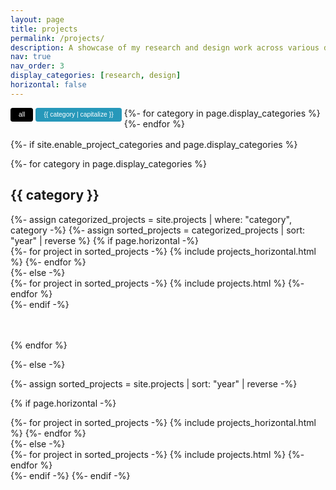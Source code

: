 ```yaml
---
layout: page
title: projects
permalink: /projects/
description: A showcase of my research and design work across various domains.
nav: true
nav_order: 3
display_categories: [research, design]
horizontal: false
---
```


<!-- pages/projects.md -->
<div class="projects">
  <!-- Category filter buttons -->
  <div class="category-filter">
    <button class="filter-btn active" data-category="all">All</button>
    {%- for category in page.display_categories %}
    <button class="filter-btn" data-category="{{ category }}">{{ category | capitalize }}</button>
    {%- endfor %}
  </div>

  {%- if site.enable_project_categories and page.display_categories %}
  <!-- Display categorized projects -->
  {%- for category in page.display_categories %}
  <div class="category-section" data-category="{{ category }}">
    <h2 class="category">{{ category }}</h2>
    {%- assign categorized_projects = site.projects | where: "category", category -%}
    {%- assign sorted_projects = categorized_projects | sort: "year" | reverse %}
    <!-- Generate cards for each project -->
    {% if page.horizontal -%}
    <div class="container">
      <div class="row row-cols-2">
      {%- for project in sorted_projects -%}
        {% include projects_horizontal.html %}
      {%- endfor %}
      </div>
    </div>
    {%- else -%}
    <div class="grid">
      {%- for project in sorted_projects -%}
        {% include projects.html %}
      {%- endfor %}
    </div>
    {%- endif -%}
  </div>
  {% endfor %}

  {%- else -%}
  <!-- Display projects without categories -->
  {%- assign sorted_projects = site.projects | sort: "year" | reverse -%}
  <!-- Generate cards for each project -->
  {% if page.horizontal -%}
  <div class="container">
    <div class="row row-cols-2">
    {%- for project in sorted_projects -%}
      {% include projects_horizontal.html %}
    {%- endfor %}
    </div>
  </div>
  {%- else -%}
  <div class="grid">
    {%- for project in sorted_projects -%}
      {% include projects.html %}
    {%- endfor %}
  </div>
  {%- endif -%}
  {%- endif -%}
</div>

<style>
  .category-filter {
    text-align: left;
    margin-bottom: 1rem;
    padding-left: 0;
  }
  
  .filter-btn {
    margin: 0 0.25rem 0.25rem 0;
    text-transform: lowercase;
    float: left;
    padding: 0.25rem 0.75rem;
    font-size: 0.65rem;
    line-height: 1.2;
    border-radius: 0.2rem;
    border: 1px solid transparent;
    cursor: pointer;
    background-color: #2798BA;
    border-color: #2798BA;
    color: #ffffff;
  }
  
  .filter-btn.active {
    background-color: #000000;
    border-color: #000000;
    color: #ffffff;
  }
  
  .category-section {
    margin-bottom: 3rem;
    clear: both;
  }
</style>

<script>
  document.addEventListener('DOMContentLoaded', function() {
    const filterButtons = document.querySelectorAll('.filter-btn');
    const categorySections = document.querySelectorAll('.category-section');
    
    filterButtons.forEach(button => {
      button.addEventListener('click', function() {
        // Remove active class from all buttons
        filterButtons.forEach(btn => btn.classList.remove('active'));
        // Add active class to clicked button
        this.classList.add('active');
        
        const selectedCategory = this.dataset.category;
        
        if (selectedCategory === 'all') {
          // Show all category sections
          categorySections.forEach(section => {
            section.style.display = 'block';
          });
        } else {
          // Hide all sections first
          categorySections.forEach(section => {
            section.style.display = 'none';
          });
          // Show only the selected category
          const selectedSection = document.querySelector(`.category-section[data-category="${selectedCategory}"]`);
          if (selectedSection) {
            selectedSection.style.display = 'block';
          }
        }
      });
    });
  });
</script>
